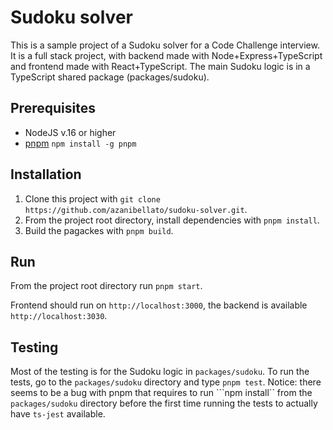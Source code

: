 # Sudoku solver

This is a sample project of a Sudoku solver for a Code Challenge interview.
It is a full stack project, with backend made with Node+Express+TypeScript and frontend made with React+TypeScript.
The main Sudoku logic is in a TypeScript shared package (packages/sudoku).

## Prerequisites

- NodeJS v.16 or higher
- [pnpm](https://pnpm.io/) ```npm install -g pnpm```

## Installation

1. Clone this project with ```git clone https://github.com/azanibellato/sudoku-solver.git```.
2. From the project root directory, install dependencies with ```pnpm install```.
2. Build the pagackes with ``` pnpm build ```.

## Run

From the project root directory run ```pnpm start```.

Frontend should run on `http://localhost:3000`, the backend is available `http://localhost:3030`.

## Testing
Most of the testing is for the Sudoku logic in `packages/sudoku`.
To run the tests, go to the `packages/sudoku` directory and type ```pnpm test```.
Notice: there seems to be a bug with pnpm that requires to run ```npm install`` from the `packages/sudoku` directory before the first time running the tests to actually have `ts-jest` available.
